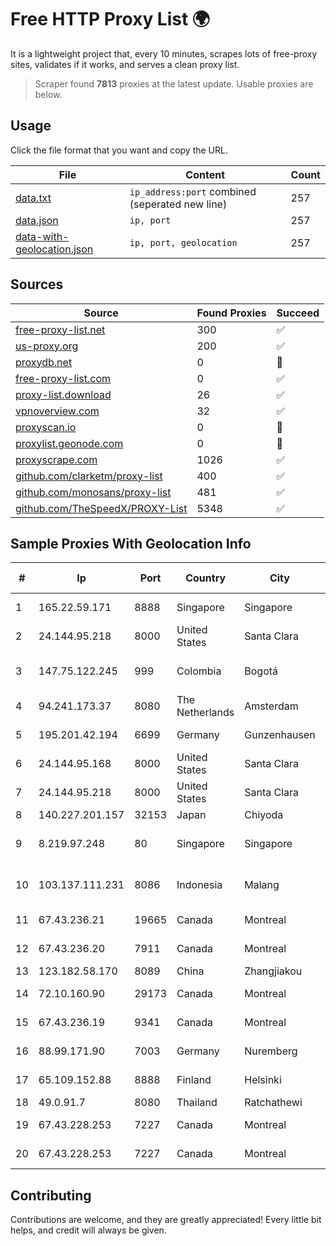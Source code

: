 
# Free HTTP Proxy List 🌍

It is a lightweight project that, every 10 minutes, scrapes lots of free-proxy sites, validates if it works, and serves a clean proxy list.


> Scraper found **7813** proxies at the latest update. Usable proxies are below.

## Usage

Click the file format that you want and copy the URL.


|File|Content|Count|
|----|-------|-----|
|[data.txt](https://raw.githubusercontent.com/themiralay/Proxy-List-World/master/data.txt)|`ip_address:port` combined (seperated new line)|257|
|[data.json](https://raw.githubusercontent.com/themiralay/Proxy-List-World/master/data.json)|`ip, port`|257|
|[data-with-geolocation.json](https://raw.githubusercontent.com/themiralay/Proxy-List-World/master/data-with-geolocation.json)|`ip, port, geolocation`|257|

## Sources

|Source|Found Proxies|Succeed|
|------|-------------|-------|
|[free-proxy-list.net](https://free-proxy-list.net)|300|✅|
|[us-proxy.org](https://www.us-proxy.org)|200|✅|
|[proxydb.net](http://proxydb.net)|0|🚫|
|[free-proxy-list.com](https://free-proxy-list.com/?page=&port=&type%5B%5D=http&type%5B%5D=https&up_time=0&search=Search)|0|✅|
|[proxy-list.download](https://www.proxy-list.download/HTTP)|26|✅|
|[vpnoverview.com](https://vpnoverview.com/privacy/anonymous-browsing/free-proxy-servers)|32|✅|
|[proxyscan.io](https://www.proxyscan.io)|0|🚫|
|[proxylist.geonode.com](https://proxylist.geonode.com/api/proxy-list?limit=300&page=1&sort_by=lastChecked&sort_type=desc&protocols=http,https)|0|🚫|
|[proxyscrape.com](https://api.proxyscrape.com/v2/?request=displayproxies&protocol=http&timeout=10000&country=all&ssl=all&anonymity=all)|1026|✅|
|[github.com/clarketm/proxy-list](https://raw.githubusercontent.com/clarketm/proxy-list/master/proxy-list-raw.txt)|400|✅|
|[github.com/monosans/proxy-list](https://raw.githubusercontent.com/monosans/proxy-list/main/proxies/http.txt)|481|✅|
|[github.com/TheSpeedX/PROXY-List](https://raw.githubusercontent.com/TheSpeedX/PROXY-List/master/http.txt)|5348|✅|


## Sample Proxies With Geolocation Info

|#|Ip|Port|Country|City|Internet Service Provider|
|-|--|----|-------|----|-------------------------|
|1|165.22.59.171|8888|Singapore|Singapore|DigitalOcean, LLC|
|2|24.144.95.218|8000|United States|Santa Clara|DigitalOcean, LLC|
|3|147.75.122.245|999|Colombia|Bogotá|TV AZTECA SUCURSAL COLOMBIA|
|4|94.241.173.37|8080|The Netherlands|Amsterdam|TimeWeb Ltd.|
|5|195.201.42.194|6699|Germany|Gunzenhausen|Hetzner Online GmbH|
|6|24.144.95.168|8000|United States|Santa Clara|DigitalOcean, LLC|
|7|24.144.95.218|8000|United States|Santa Clara|DigitalOcean, LLC|
|8|140.227.201.157|32153|Japan|Chiyoda|InfoSphere|
|9|8.219.97.248|80|Singapore|Singapore|Alibaba (US) Technology Co., Ltd.|
|10|103.137.111.231|8086|Indonesia|Malang|PT. Capoeng Digital Nusantara|
|11|67.43.236.21|19665|Canada|Montreal|GloboTech Communications|
|12|67.43.236.20|7911|Canada|Montreal|GloboTech Communications|
|13|123.182.58.170|8089|China|Zhangjiakou|China Telecom|
|14|72.10.160.90|29173|Canada|Montreal|GloboTech Communications|
|15|67.43.236.19|9341|Canada|Montreal|GloboTech Communications|
|16|88.99.171.90|7003|Germany|Nuremberg|Hetzner Online GmbH|
|17|65.109.152.88|8888|Finland|Helsinki|Hetzner Online GmbH|
|18|49.0.91.7|8080|Thailand|Ratchathewi|AIS-Fibre|
|19|67.43.228.253|7227|Canada|Montreal|GloboTech Communications|
|20|67.43.228.253|7227|Canada|Montreal|GloboTech Communications|



## Contributing

Contributions are welcome, and they are greatly appreciated! Every
little bit helps, and credit will always be given.

